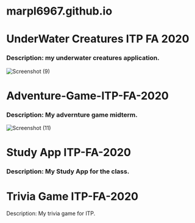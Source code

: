 # marpl6967.github.io
# UnderWater Creatures ITP FA 2020
### Description: my underwater creatures application.
![Screenshot (9)](https://user-images.githubusercontent.com/72100598/99563508-f48e6680-298e-11eb-8a56-e434afed91d2.png)
# Adventure-Game-ITP-FA-2020
### Description: My advernture game midterm.
![Screenshot (11)](https://user-images.githubusercontent.com/72100598/99564235-ca897400-298f-11eb-9368-e41e92a36869.png)
# Study App ITP-FA-2020
### Description: My Study App for the class.
# Trivia Game ITP-FA-2020
Description: My trivia game for ITP.
